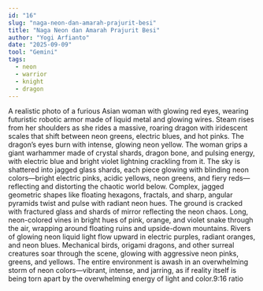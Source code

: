 ```yaml
---
id: "16"
slug: "naga-neon-dan-amarah-prajurit-besi"
title: "Naga Neon dan Amarah Prajurit Besi"
author: "Yogi Arfianto"
date: "2025-09-09"
tool: "Gemini"
tags:
  - neon
  - warrior
  - knight
  - dragon
---
```


A realistic photo of a furious Asian woman with glowing red eyes, wearing futuristic robotic armor made of liquid metal and glowing wires. Steam rises from her shoulders as she rides a massive, roaring dragon with iridescent scales that shift between neon greens, electric blues, and hot pinks. The dragon’s eyes burn with intense, glowing neon yellow. The woman grips a giant warhammer made of crystal shards, dragon bone, and pulsing energy, with electric blue and bright violet lightning crackling from it. The sky is shattered into jagged glass shards, each piece glowing with blinding neon colors—bright electric pinks, acidic yellows, neon greens, and fiery reds—reflecting and distorting the chaotic world below. Complex, jagged geometric shapes like floating hexagons, fractals, and sharp, angular pyramids twist and pulse with radiant neon hues. The ground is cracked with fractured glass and shards of mirror reflecting the neon chaos. Long, neon-colored vines in bright hues of pink, orange, and violet snake through the air, wrapping around floating ruins and upside-down mountains. Rivers of glowing neon liquid light flow upward in electric purples, radiant oranges, and neon blues. Mechanical birds, origami dragons, and other surreal creatures soar through the scene, glowing with aggressive neon pinks, greens, and yellows. The entire environment is awash in an overwhelming storm of neon colors—vibrant, intense, and jarring, as if reality itself is being torn apart by the overwhelming energy of light and color.9:16 ratio
